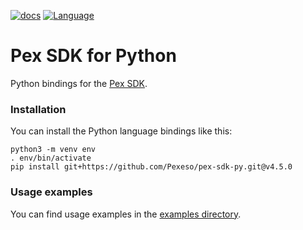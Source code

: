 [![docs](https://img.shields.io/badge/docs-reference-blue.svg)](https://docs.pex.com/)
[![Language](https://img.shields.io/badge/Language-Python-blue.svg)](https://python.org/)

# Pex SDK for Python

Python bindings for the [Pex SDK](https://docs.pex.com).

### Installation

You can install the Python language bindings like this:


    python3 -m venv env
    . env/bin/activate
    pip install git+https://github.com/Pexeso/pex-sdk-py.git@v4.5.0



### Usage examples

You can find usage examples in the [examples directory](examples).
